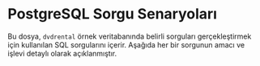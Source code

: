 # PostgreSQL Sorgu Senaryoları

Bu dosya, `dvdrental` örnek veritabanında belirli sorguları gerçekleştirmek için kullanılan SQL sorgularını içerir. Aşağıda her bir sorgunun amacı ve işlevi detaylı olarak açıklanmıştır.

